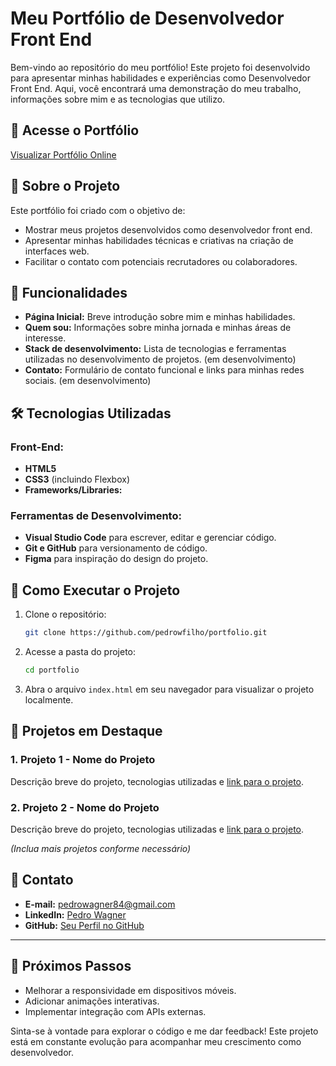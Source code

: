# Meu Portfólio de Desenvolvedor Front End

Bem-vindo ao repositório do meu portfólio! Este projeto foi desenvolvido para apresentar minhas habilidades e experiências como Desenvolvedor Front End. Aqui, você encontrará uma demonstração do meu trabalho, informações sobre mim e as tecnologias que utilizo.

## 🔗 Acesse o Portfólio

[Visualizar Portfólio Online](https://seulinkdoprototipo.com)

## 📖 Sobre o Projeto

Este portfólio foi criado com o objetivo de:
- Mostrar meus projetos desenvolvidos como desenvolvedor front end.
- Apresentar minhas habilidades técnicas e criativas na criação de interfaces web.
- Facilitar o contato com potenciais recrutadores ou colaboradores.

## 🎯 Funcionalidades

- **Página Inicial:** Breve introdução sobre mim e minhas habilidades.
- **Quem sou:** Informações sobre minha jornada e minhas áreas de interesse.
- **Stack de desenvolvimento:** Lista de tecnologias e ferramentas utilizadas no desenvolvimento de projetos. (em desenvolvimento)
- **Contato:** Formulário de contato funcional e links para minhas redes sociais. (em desenvolvimento)

## 🛠️ Tecnologias Utilizadas

### Front-End:
- **HTML5**
- **CSS3** (incluindo Flexbox)
- **Frameworks/Libraries:**

### Ferramentas de Desenvolvimento:
- **Visual Studio Code** para escrever, editar e gerenciar código.
- **Git e GitHub** para versionamento de código.
- **Figma** para inspiração do design do projeto.

## 🚀 Como Executar o Projeto

1. Clone o repositório:
   ```bash
   git clone https://github.com/pedrowfilho/portfolio.git
   ```

2. Acesse a pasta do projeto:
   ```bash
   cd portfolio
   ```

3. Abra o arquivo `index.html` em seu navegador para visualizar o projeto localmente.

## 🌟 Projetos em Destaque

### 1. Projeto 1 - Nome do Projeto
Descrição breve do projeto, tecnologias utilizadas e [link para o projeto](https://linkdoprototipo.com).

### 2. Projeto 2 - Nome do Projeto
Descrição breve do projeto, tecnologias utilizadas e [link para o projeto](https://linkdoprototipo.com).

*(Inclua mais projetos conforme necessário)*

## 📧 Contato

- **E-mail:** pedrowagner84@gmail.com
- **LinkedIn:** [Pedro Wagner](www.linkedin.com/in/pedrowagnerdev)
- **GitHub:** [Seu Perfil no GitHub](https://github.com/pedrowfilho)

---

## 🔄 Próximos Passos

- Melhorar a responsividade em dispositivos móveis.
- Adicionar animações interativas.
- Implementar integração com APIs externas.

Sinta-se à vontade para explorar o código e me dar feedback! Este projeto está em constante evolução para acompanhar meu crescimento como desenvolvedor.
